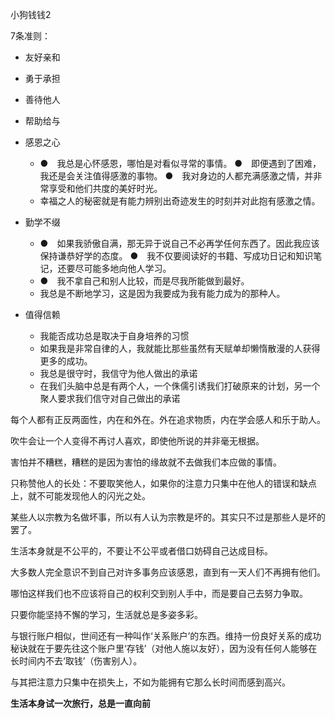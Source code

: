 小狗钱钱2

7条准则：

* 友好亲和

* 勇于承担

* 善待他人

* 帮助给与

* 感恩之心

  * ●　我总是心怀感恩，哪怕是对看似寻常的事情。
    ●　即便遇到了困难，我还是会关注值得感激的事物。
    ●　我对身边的人都充满感激之情，并非常享受和他们共度的美好时光。
  * 幸福之人的秘密就是有能力辨别出奇迹发生的时刻并对此抱有感激之情。

* 勤学不缀

  * ●　如果我骄傲自满，那无异于说自己不必再学任何东西了。因此我应该保持谦恭好学的态度。
    ●　我不仅要阅读好的书籍、写成功日记和知识笔记，还要尽可能多地向他人学习。
  * ●　我不拿自己和别人比较，而是尽我所能做到最好。
  * 我总是不断地学习，这是因为我要成为我有能力成为的那种人。

* 值得信赖

  * 我能否成功总是取决于自身培养的习惯
  * 如果我是非常自律的人，我就能比那些虽然有天赋单却懒惰散漫的人获得更多的成功。
  * 我总是很守时，我信守为他人做出的承诺
  * 在我们头脑中总是有两个人，一个侏儒引诱我们打破原来的计划，另一个聚人要求我们信守对自己做出的承诺

  

每个人都有正反两面性，内在和外在。外在追求物质，内在学会感人和乐于助人。

吹牛会让一个人变得不再讨人喜欢，即使他所说的并非毫无根据。

害怕并不糟糕，糟糕的是因为害怕的缘故就不去做我们本应做的事情。

只称赞他人的长处：不要取笑他人，如果你的注意力只集中在他人的错误和缺点上，就不可能发现他人的闪光之处。

某些人以宗教为名做坏事，所以有人认为宗教是坏的。其实只不过是那些人是坏的罢了。

生活本身就是不公平的，不要让不公平或者借口妨碍自己达成目标。

大多数人完全意识不到自己对许多事务应该感恩，直到有一天人们不再拥有他们。

哪怕这样我们也不应该将自己的权利交到别人手中，而是要自己去努力争取。

只要你能坚持不懈的学习，生活就总是多姿多彩。

与银行账户相似，世间还有一种叫作‘关系账户’的东西。维持一份良好关系的成功秘诀就在于要先往这个账户里‘存钱’（对他人施以友好），因为没有任何人能够在长时间内不去‘取钱’（伤害别人）。

与其把注意力只集中在损失上，不如为能拥有它那么长时间而感到高兴。

**生活本身试一次旅行，总是一直向前**

